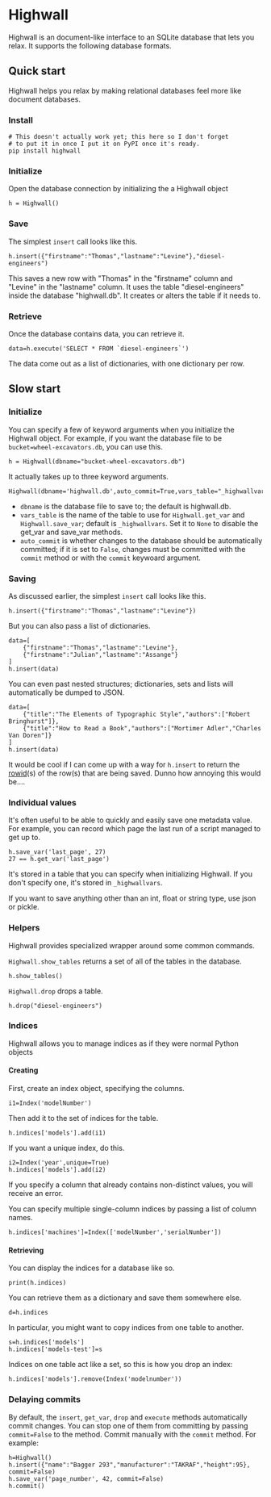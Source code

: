 Highwall
==============

Highwall is an document-like interface to an SQLite database that lets you relax.
It supports the following database formats.

Quick start
----------
Highwall helps you relax by making relational databases
feel more like document databases.

### Install

    # This doesn't actually work yet; this here so I don't forget
    # to put it in once I put it on PyPI once it's ready.
    pip install highwall

### Initialize

Open the database connection by initializing the a Highwall object

    h = Highwall()

### Save
The simplest `insert` call looks like this.

    h.insert({"firstname":"Thomas","lastname":"Levine"},"diesel-engineers")

This saves a new row with "Thomas" in the "firstname" column and
"Levine" in the "lastname" column. It uses the table "diesel-engineers"
inside the database "highwall.db". It creates or alters the table
if it needs to.

### Retrieve
Once the database contains data, you can retrieve it.

    data=h.execute('SELECT * FROM `diesel-engineers`')

The data come out as a list of dictionaries, with one dictionary per row.


Slow start
-------
### Initialize

You can specify a few of keyword arguments when you initialize the Highwall object.
For example, if you want the database file to be `bucket=wheel-excavators.db`,
you can use this.

    h = Highwall(dbname="bucket-wheel-excavators.db")

It actually takes up to three keyword arguments.

    Highwall(dbname='highwall.db',auto_commit=True,vars_table="_highwallvars")

* `dbname` is the database file to save to; the default is highwall.db.
* `vars_table` is the name of the table to use for `Highwall.get_var`
and `Highwall.save_var`; default is `_highwallvars`. Set it to `None`
to disable the get_var and save_var methods.
* `auto_commit` is whether changes to the database should be automatically committed;
if it is set to `False`, changes must be committed with the `commit` method
or with the `commit` keywoard argument.

### Saving
As discussed earlier, the simplest `insert` call looks like this.

    h.insert({"firstname":"Thomas","lastname":"Levine"})

But you can also pass a list of dictionaries.

    data=[
        {"firstname":"Thomas","lastname":"Levine"},
        {"firstname":"Julian","lastname":"Assange"}
    ]
    h.insert(data)

You can even past nested structures; dictionaries,
sets and lists will automatically be dumped to JSON.

    data=[
        {"title":"The Elements of Typographic Style","authors":["Robert Bringhurst"]},
        {"title":"How to Read a Book","authors":["Mortimer Adler","Charles Van Doren"]}
    ]
    h.insert(data)

It would be cool if I can come up with a way for `h.insert` to return
the [rowid](http://www.sqlite.org/lang_createtable.html#rowid)(s) of the
row(s) that are being saved. Dunno how annoying this would be....

### Individual values
It's often useful to be able to quickly and easily save one metadata value.
For example, you can record which page the last run of a script managed to get up to.

    h.save_var('last_page', 27)
    27 == h.get_var('last_page')

It's stored in a table that you can specify when initializing Highwall.
If you don't specify one, it's stored in `_highwallvars`.

If you want to save anything other than an int, float or string type,
use json or pickle.

### Helpers
Highwall provides specialized wrapper around some common commands.

`Highwall.show_tables` returns a set of all of the tables in the database.

    h.show_tables()

`Highwall.drop` drops a table.

    h.drop("diesel-engineers")

### Indices
Highwall allows you to manage indices as if they were
normal Python objects

#### Creating
First, create an index object, specifying the columns.

    i1=Index('modelNumber')

Then add it to the set of indices for the table.

    h.indices['models'].add(i1)

If you want a unique index, do this.

    i2=Index('year',unique=True)
    h.indices['models'].add(i2)

If you specify a column that already contains non-distinct values, you will receive an error.

You can specify multiple single-column indices by passing a list of column names.

    h.indices['machines']=Index(['modelNumber','serialNumber'])

#### Retrieving
You can display the indices for a database like so.

    print(h.indices)

You can retrieve them as a dictionary and save them somewhere else.

    d=h.indices

In particular, you might want to copy indices from one table to another.

    s=h.indices['models']
    h.indices['models-test']=s

Indices on one table act like a set, so this is how you drop an index:

    h.indices['models'].remove(Index('modelnumber'))

### Delaying commits
By default, the `insert`, `get_var`, `drop` and `execute` methods automatically commit changes.
You can stop one of them from committing by passing `commit=False` to the method.
Commit manually with the `commit` method.  For example:

    h=Highwall()
    h.insert({"name":"Bagger 293","manufacturer":"TAKRAF","height":95}, commit=False)
    h.save_var('page_number', 42, commit=False)
    h.commit()
